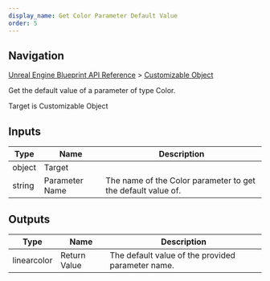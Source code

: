 ```yaml
---
display_name: Get Color Parameter Default Value
order: 5
---
```

## Navigation

[Unreal Engine Blueprint API Reference](https://dev.epicgames.com/documentation/en-us/unreal-engine/BlueprintAPI) > [Customizable Object](https://dev.epicgames.com/documentation/en-us/unreal-engine/BlueprintAPI/CustomizableObject)

Get the default value of a parameter of type Color.

Target is Customizable Object

## Inputs

| Type | Name | Description |
| --- | --- | --- |
| object | Target |  |
| string | Parameter Name | The name of the Color parameter to get the default value of. |

## Outputs

| Type | Name | Description |
| --- | --- | --- |
| linearcolor | Return Value | The default value of the provided parameter name. |
